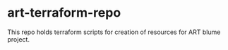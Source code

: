 # art-terraform-repo
This repo holds terraform scripts for creation of resources for ART blume project. 
